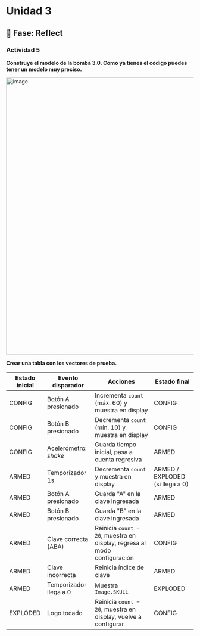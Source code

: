 # Unidad 3

## 🤔 Fase: Reflect

### Actividad 5

**Construye el modelo de la bomba 3.0. Como ya tienes el código puedes tener un modelo muy preciso.**

<img width="882" height="744" alt="image" src="https://github.com/user-attachments/assets/3833d041-9021-42b8-b1d2-6a9b66c9e376" />

**Crear una tabla con los vectores de prueba.**

| Estado inicial | Evento disparador     | Acciones                                                                 | Estado final                    |
| -------------- | --------------------- | ------------------------------------------------------------------------ | ------------------------------- |
| CONFIG         | Botón A presionado    | Incrementa `count` (máx. 60) y muestra en display                        | CONFIG                          |
| CONFIG         | Botón B presionado    | Decrementa `count` (mín. 10) y muestra en display                        | CONFIG                          |
| CONFIG         | Acelerómetro: *shake* | Guarda tiempo inicial, pasa a cuenta regresiva                           | ARMED                           |
| ARMED          | Temporizador 1s       | Decrementa `count` y muestra en display                                  | ARMED / EXPLODED (si llega a 0) |
| ARMED          | Botón A presionado    | Guarda "A" en la clave ingresada                                         | ARMED                           |
| ARMED          | Botón B presionado    | Guarda "B" en la clave ingresada                                         | ARMED                           |
| ARMED          | Clave correcta (ABA)  | Reinicia `count = 20`, muestra en display, regresa al modo configuración | CONFIG                          |
| ARMED          | Clave incorrecta      | Reinicia índice de clave                                                 | ARMED                           |
| ARMED          | Temporizador llega a 0           | Muestra `Image.SKULL`                                                    | EXPLODED                        |
| EXPLODED       | Logo tocado           | Reinicia `count = 20`, muestra en display, vuelve a configurar           | CONFIG                          |
